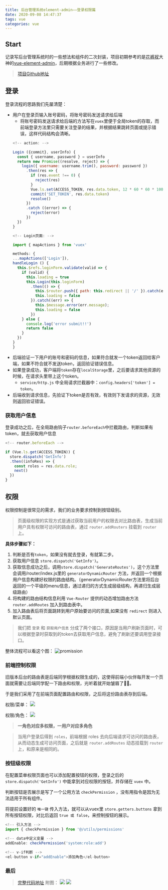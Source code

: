 ```yaml
---
title: 后台管理系统element-admin——登录权限篇
date: 2020-09-08 14:47:37
tags: vue
categories: vue
---
```


## Start
记录写后台管理系统时的一些想法和组件的二次封装，项目初期参考的是[花裤衩](https://github.com/PanJiaChen)大神的[vue-element-admin](https://github.com/PanJiaChen/vue-element-admin)，后期根据业务进行了一些修改。

> [项目Github地址](https://github.com/Yu-Lxy/element-admin)

<!-- more -->

## 登录
登录流程的思路我们先屡清楚：
- 用户在登录页输入账号密码，将账号密码发送请求给后端
  + 将账号密码发送请求给后端的方法写在`vuex`里便于全局token的存取，而前端登录方法里只需要关注登录的结果，并根据结果跳转页面或提示错误，这样代码结构会清晰。
  ``` js
  <!-- action: -->

  Login ({commit}, userInfo) {
    const { username, password } = userInfo
    return new Promise((resolve, reject) => {
      login({ username: username.trim(), password: password })
        .then(res => {
          if (res.event !== 0) {
            reject(res)
          }
          Vue.ls.set(ACCESS_TOKEN, res.data.token, 12 * 60 * 60 * 1000)
          commit('SET_TOKEN', res.data.token)
          resolve()
        })
        .catch ((error) => {
          reject(error)
        })
    })
  }
  ```
    ``` js
   <!-- Login页面: -->

  import { mapActions } from 'vuex'

  methods: {
    ...mapActions(['Login']),
    handleLogin () {
      this.$refs.loginForm.validate(valid => {
        if (valid) {
          this.loading = true
          this.Login(this.loginForm)
            .then(() => {
              this.$router.push({ path: this.redirect || '/' }).catch(err => {})
              this.loading = false
            }).catch((err) => {
              this.$message.error(err.message);
              this.loading = false
            })
        } else {
          console.log('error submit!!')
          return false
        }
      })
    }
  }
  ```
- 后端验证一下用户的账号和密码的信息，如果符合就发一个token返回给客户端，如果不符合就不发送token，返回验证错误信息。
- 如果登录成功，客户端将`token`存在`localStorage`里，之后要请求其他资源的时候，在请求头里带上这个token。
  + `service/http.js` 中全局请求拦截器中：`config.headers['token'] = token`。
- 后端收到请求信息，先验证下token是否有效，有效则下发请求的资源，无效则返回验证错误。


### 获取用户信息
登录成功之后，在全局路由钩子`router.beforeEach`中拦截路由，判断如果有token，就去获取用户信息
``` js
<!-- router.beforeEach -->

if (Vue.ls.get(ACCESS_TOKEN)) {
  store.dispatch('GetInfo')
  .then((infoRes) => {
    const roles = res.data.role;
    next()
  })
}
```

## 权限
权限控制是很常见的需求，我们的业务要求控制到按钮级别。
> 页面级权限的实现方式是通过获取当前用户的权限去对比路由表，生成当前用户具有权限可访问的路由表，通过 `router.addRouters` 挂载到 `router` 上。

**具体步骤如下：**
1. 判断是否有`token`，如果没有就去登录，有就第二步。
2. 获取用户信息 `store.dispatch('GetInfo')`。
3. 获取信息成功之后，调用`store.dispatch('GenerateRoutes')`，这个方法里会调用/router/index.js里的 `generatorDynamicRouter` 方法，并返回一个根据用户信息构建好权限的路由结构。（generatorDynamicRouter方法里将后台返回的一个平级的menu信息，通过递归的方式生成层级结构，再递归生成层级路由）
4. 将构建的路由结构信息利用 `Vue-Router` 提供的动态增加路由方法 `router.addRoutes` 加入到路由表中。
5. 加入路由表后将页面跳转到用户原始要访问的页面,如果没有 `redirect` 则进入默认页面。

> 我们把 `登录` 和 `获取用户信息` 分成了两个接口，原因是当用户刷新页面时，可以根据登录时获取到的token去获取用户信息，避免了刷新还要调用登录接口。

整体流程可以看这个图：
![promission](element-admin/permission.png)

### 前端控制权限
旧版本后台的路由表是后端同学根据权限生成的，这使得前端小伙伴每开发一个页面就需要让后端同学配一下路由和权限，光听着就开始皱眉了🤦‍♀️。

于是我们采用了在前端页面配置路由和权限，之后将这份路由表存到后端。

权限/菜单：
![](element-admin/permission1.png)

权限/角色：
![](element-admin/permission2.png)

> **一角色对应多权限，一用户对应多角色**

> 当用户登录后得到 `roles`，前端根据 roles 去向后端请求可访问的路由表，从而动态生成可访问页面，之后就是 `router.addRoutes` 动态挂载到 `router` 上，和原来是相同的。

### 按钮级权限
在配置菜单权限页面也可以添加配置按钮的权限，登录之后的 `store.dispatch('GetInfo')` 中能拿到对应权限的按钮，并存储在 `vuex` 中。

判断按钮是否展示是写了一个公用方法 `checkPermission` ，没有用指令是因为无法适用于所有组件。

将提前设置好的 `唯一键` 传入方法，就可以从vuex里 `store.getters.buttons` 拿到所有按钮权限，对比后返回 `true 或 false`，来控制按钮的展示。

``` js
<!-- 引入方法 -->
import { checkPermission } from '@/utils/permissions'

<!-- data中定义变量 -->
addEnable: checkPermission('system:role:add')

<!-- v-if判断 -->
<el-button v-if="addEnable">添加角色</el-button>
```

### 最后
> [完整代码地址](https://github.com/Yu-Lxy/element-admin)
附图：
![](element-admin/login.png)
![](element-admin/home.png)